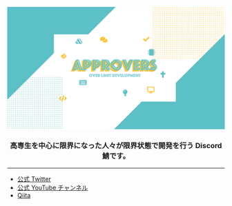 <div style="text-align: center;">

[![logo](/profile/image/logo.png)](https://approvers.dev/)

</div>

<div style="text-align: center;">

### 高専生を中心に限界になった人々が限界状態で開発を行う Discord 鯖です。

</div>

---

- [公式 Twitter](https://twitter.com/UFIApprovers)
- [公式 YouTube チャンネル](https://www.youtube.com/channel/UCUtr3DOhkcuunsHrAJyWylA)
- [Qiita](https://qiita.com/organizations/approvers)
